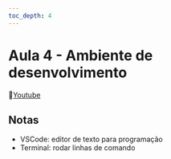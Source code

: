 ```yaml
---
toc_depth: 4
---
```


# Aula 4 - Ambiente de desenvolvimento
🔗[Youtube](https://www.youtube.com/watch?v=Vljlms92iJI)

## Notas
- VSCode: editor de texto para programação
- Terminal: rodar linhas de comando
